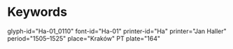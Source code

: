# Keywords
glyph-id="Ha-01_0110"
font-id="Ha-01"
printer-id="Ha"
printer="Jan Haller"
period="1505–1525"
place="Kraków"
PT plate="164"
